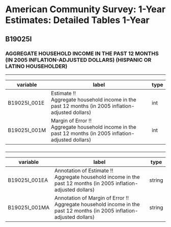 # American Community Survey: 1-Year Estimates: Detailed Tables 1-Year

## B19025I

### AGGREGATE HOUSEHOLD INCOME IN THE PAST 12 MONTHS (IN 2005 INFLATION-ADJUSTED DOLLARS) (HISPANIC OR LATINO HOUSEHOLDER)

___

| variable | label | type |
| ----- | ----- | ----- |
| B19025I_001E | Estimate !!<br>Aggregate household income in the past 12 months (in 2005 inflation-adjusted dollars) | int |
| B19025I_001M | Margin of Error !!<br>Aggregate household income in the past 12 months (in 2005 inflation-adjusted dollars) | int |
### 

___

| variable | label | type |
| ----- | ----- | ----- |
| B19025I_001EA | Annotation of Estimate !!<br>Aggregate household income in the past 12 months (in 2005 inflation-adjusted dollars) | string |
| B19025I_001MA | Annotation of Margin of Error !!<br>Aggregate household income in the past 12 months (in 2005 inflation-adjusted dollars) | string |

